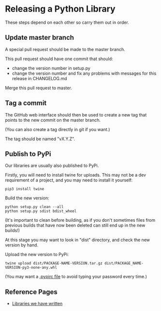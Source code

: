 # Releasing a Python Library

These steps depend on each other so carry them out in order.

## Update master branch

A special pull request should be made to the master branch.

This pull request should have one commit that should:

  *  change the version number in setup.py
  *  change the version number and fix any problems with messages for this release in CHANGELOG.md

Merge this pull request to master.

## Tag a commit

The GitHub web interface should then be used to create a new tag that points to the new commit on the master branch.

(You can also create a tag directly in git if you want.)

The tag should be named "vX.Y.Z".

## Publish to PyPi

Our libraries are usually also published to PyPi.

Firstly, you will need to install twine for uploads. This may not be a dev requirement of a project, and you may need to install it yourself:

    pip3 install twine

Build the new version:

    python setup.py clean --all
    python setup.py sdist bdist_wheel

(It's important to clean before building, as if you don't sometimes files from previous builds that have now been deleted can still end up in the new builds!)

At this stage you may want to look in "dist" directory, and check the new version by hand.

Upload the new version to PyPi:

    twine upload dist/PACKAGE-NAME-VERSION.tar.gz dist/PACKAGE_NAME-VERSION-py3-none-any.whl

(You may want a [.pypirc file](https://docs.python.org/3.6/distutils/packageindex.html#pypirc) to avoid typing your password every time.)


## Reference Pages

* [Libraries we have written](/reference/python/libraries-we-have-written-libs.md)
